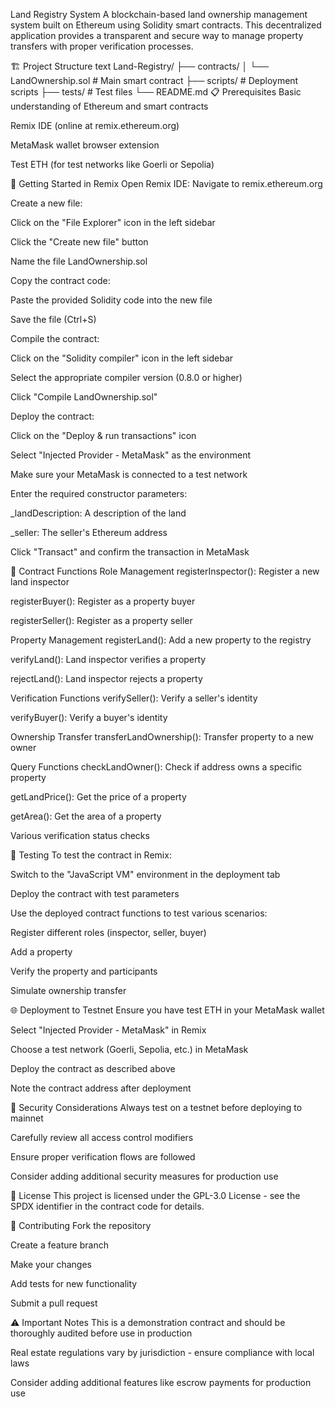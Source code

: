 Land Registry System
A blockchain-based land ownership management system built on Ethereum using Solidity smart contracts. This decentralized application provides a transparent and secure way to manage property transfers with proper verification processes.

🏗️ Project Structure
text
Land-Registry/
├── contracts/
│   └── LandOwnership.sol  # Main smart contract
├── scripts/               # Deployment scripts
├── tests/                 # Test files
└── README.md
📋 Prerequisites
Basic understanding of Ethereum and smart contracts

Remix IDE (online at remix.ethereum.org)

MetaMask wallet browser extension

Test ETH (for test networks like Goerli or Sepolia)

🚀 Getting Started in Remix
Open Remix IDE: Navigate to remix.ethereum.org

Create a new file:

Click on the "File Explorer" icon in the left sidebar

Click the "Create new file" button

Name the file LandOwnership.sol

Copy the contract code:

Paste the provided Solidity code into the new file

Save the file (Ctrl+S)

Compile the contract:

Click on the "Solidity compiler" icon in the left sidebar

Select the appropriate compiler version (0.8.0 or higher)

Click "Compile LandOwnership.sol"

Deploy the contract:

Click on the "Deploy & run transactions" icon

Select "Injected Provider - MetaMask" as the environment

Make sure your MetaMask is connected to a test network

Enter the required constructor parameters:

_landDescription: A description of the land

_seller: The seller's Ethereum address

Click "Transact" and confirm the transaction in MetaMask

🧩 Contract Functions
Role Management
registerInspector(): Register a new land inspector

registerBuyer(): Register as a property buyer

registerSeller(): Register as a property seller

Property Management
registerLand(): Add a new property to the registry

verifyLand(): Land inspector verifies a property

rejectLand(): Land inspector rejects a property

Verification Functions
verifySeller(): Verify a seller's identity

verifyBuyer(): Verify a buyer's identity

Ownership Transfer
transferLandOwnership(): Transfer property to a new owner

Query Functions
checkLandOwner(): Check if address owns a specific property

getLandPrice(): Get the price of a property

getArea(): Get the area of a property

Various verification status checks

🧪 Testing
To test the contract in Remix:

Switch to the "JavaScript VM" environment in the deployment tab

Deploy the contract with test parameters

Use the deployed contract functions to test various scenarios:

Register different roles (inspector, seller, buyer)

Add a property

Verify the property and participants

Simulate ownership transfer

🌐 Deployment to Testnet
Ensure you have test ETH in your MetaMask wallet

Select "Injected Provider - MetaMask" in Remix

Choose a test network (Goerli, Sepolia, etc.) in MetaMask

Deploy the contract as described above

Note the contract address after deployment

🔐 Security Considerations
Always test on a testnet before deploying to mainnet

Carefully review all access control modifiers

Ensure proper verification flows are followed

Consider adding additional security measures for production use

📝 License
This project is licensed under the GPL-3.0 License - see the SPDX identifier in the contract code for details.

🤝 Contributing
Fork the repository

Create a feature branch

Make your changes

Add tests for new functionality

Submit a pull request

⚠️ Important Notes
This is a demonstration contract and should be thoroughly audited before use in production

Real estate regulations vary by jurisdiction - ensure compliance with local laws

Consider adding additional features like escrow payments for production use
